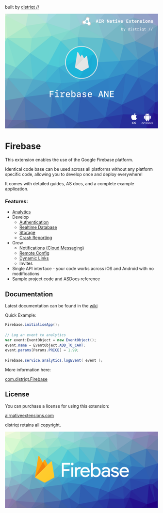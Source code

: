 built by [distriqt //](https://airnativeextensions.com) 

![](images/hero.png)


# Firebase

This extension enables the use of the Google Firebase platform.

Identical code base can be used across all platforms without any platform specific code, 
allowing you to develop once and deploy everywhere! 

It comes with detailed guides, AS docs, and a complete example application.


### Features:

- [Analytics](https://github.com/distriqt/ANE-Firebase/wiki/Core---Introduction)
- Develop
	- [Authentication](https://github.com/distriqt/ANE-Firebase/wiki/Auth---Introduction)
	- [Realtime Database](https://github.com/distriqt/ANE-Firebase/wiki/Database---Introduction)
	- [Storage](https://github.com/distriqt/ANE-Firebase/wiki/Storage---Introduction)
	- [Crash Reporting](https://github.com/distriqt/ANE-Firebase/wiki/Crash---Introduction)
- Grow
	- [Notifications (Cloud Messaging)](https://github.com/distriqt/ANE-Firebase/wiki/FCM---Introduction)
	- [Remote Config](https://github.com/distriqt/ANE-Firebase/wiki/RemoteConfig---Introduction)
	- [Dynamic Links](https://github.com/distriqt/ANE-Firebase/wiki/DynamicLinks---Introduction)
	- Invites
- Single API interface - your code works across iOS and Android with no modifications
- Sample project code and ASDocs reference



## Documentation

Latest documentation can be found in the [wiki](https://github.com/distriqt/ANE-Firebase/wiki)

Quick Example: 

```actionscript
Firebase.initialiseApp();

// Log an event to analytics
var event:EventObject = new EventObject();
event.name = EventObject.ADD_TO_CART;
event.params[Params.PRICE] = 1.99;

Firebase.service.analytics.logEvent( event );
```

More information here: 

[com.distriqt.Firebase](https://airnativeextensions.com/extension/com.distriqt.Firebase)


## License

You can purchase a license for using this extension:

[airnativeextensions.com](https://airnativeextensions.com/)

distriqt retains all copyright.


![](images/promo.png)


